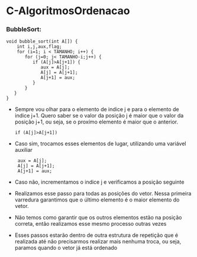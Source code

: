 # C-AlgoritmosOrdenacao

### BubbleSort:
```
void bubble_sort(int A[]) {
    int i,j,aux,flag;
    for (i=1; i < TAMANHO; i++) {
       for (j=0; j< TAMANHO-i;j++) {
          if (A[j]>A[j+1]) {
             aux = A[j];
             A[j] = A[j+1];
             A[j+1] = aux;
          }
       }
   }
}
```
- Sempre vou olhar para o elemento de indice j e para o elemento de indice j+1. Quero saber se o valor da posição j é maior que o valor da posição j+1, ou seja, se o proxímo elemento é maior que o anterior.

  ``` if (A[j]>A[j+1]) ```
- Caso sim, trocamos esses elementos de lugar, utilizando uma variável auxiliar
  ```
   aux = A[j];
   A[j] = A[j+1];
   A[j+1] = aux;
  ```
- Caso não, incrementamos o indice j e verificamos a posição seguinte
- Realizamos esse passo para todas as posições do vetor. Nessa primeira varredura garantimos que o último elemento é o maior elemento do vetor.
- Não temos como garantir que os outros elementos estão na posição correta, então realizamos esse mesmo processo outras vezes
- Esses passos estarão dentro de outra estrutura de repetição que é realizada até não precisarmos realizar mais nenhuma troca, ou seja, paramos quando o vetor já está ordenado

###
